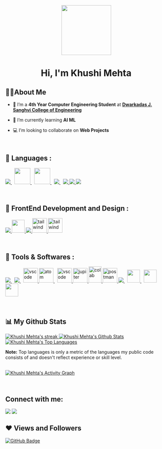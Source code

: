 <p>
<p href="#" align='center'><img src="https://c.tenor.com/AlUkiGkR2j8AAAAM/new-game-ahagon-umiko-programming.gif" height="155px" width='155px'/></p>
<h1 align="center">Hi, I'm Khushi Mehta</h1>
</p>


<h2 align='left'> 🙋‍♀️About Me </h2>

- 🔭 I’m a **4th Year Computer Engineering Student** at **[Dwarkadas J. Sanghvi College of Engineering](https://www.djsce.ac.in/)**

- 🌱 I’m currently learning **AI ML**

- 💻 I’m looking to collaborate on **Web Projects**

<br>
<h2>🚀 Languages : </h2>
<p align="left">
<a style="padding-right:8px;" href="https://www.w3schools.com/CPP/default.asp" target="_blank"> <img src="https://img.icons8.com/external-tal-revivo-color-tal-revivo/48/000000/external-cplusplus-a-general-purpose-descriptive-programming-computer-language-logo-color-tal-revivo.png"/> </a>
    <a style="padding-right:8px;" href="https://www.w3schools.com/c/" target="_blank"> <img src="https://img.icons8.com/color/2x/c-programming.png" height='50px'/> </a>
    <a style="padding-right:8px;" href="https://www.w3schools.com/java/default.asp" target="_blank"> <img src="https://img.icons8.com/nolan/2x/java-coffee-cup-logo.png" height='50px'/> </a>
    <a style="padding-right:8px;" href="https://www.python.org" target="_blank"> <img src="https://img.icons8.com/color/48/000000/python.png"/> </a>
    <a href="https://developer.mozilla.org/en-US/docs/Web/JavaScript" target="_blank"> <img src="https://img.icons8.com/color/48/000000/javascript.png"/> </a> 
    <a href="https://www.w3.org/html/" target="_blank"> <img src="https://img.icons8.com/color/48/000000/html-5.png"/> </a> 
    <a href="https://www.w3schools.com/css/" target="_blank"> <img src="https://img.icons8.com/color/48/000000/css3.png"/> </a>
</p>
<br>
<h2>🚀 FrontEnd Development and Design : </h2>
<p align="left">
<a href="https://reactjs.org/" target="_blank"> <img src="https://img.icons8.com/color/48/000000/react-native.png"/> </a>
<a href="https://mui.com/" target="_blank"> <img src="https://bitsrc.imgix.net/3b69976526d31a20a1fd238f5a32a704cf437dd6.png" height='40px'/> </a>
    <a href="https://getbootstrap.com" target="_blank"> <img src="https://img.icons8.com/color/48/000000/bootstrap.png"/> </a>
    <a href="https://tailwindcss.com/" target="_blank"> <img src="https://www.vectorlogo.zone/logos/tailwindcss/tailwindcss-icon.svg" alt="tailwind" width="45" height="45"/> </a>
    <a href="https://tailwindcss.com/" target="_blank"> <img src="https://user-images.githubusercontent.com/4060187/61057426-4e5a4600-a3c3-11e9-9114-630743e05814.png?sanitize=false" alt="tailwind" height="45"/> </a>
</p>
<br>
<h2>🚀 Tools & Softwares :  </h2>
<p align="left">
<a style="padding-right:8px;" href="https://nodejs.org" target="_blank"> <img src="https://img.icons8.com/color/48/000000/nodejs.png"/> </a> 
    <a style="padding-right:8px;" href="https://www.mysql.com/" target="_blank"> <img src="https://img.icons8.com/fluent/50/000000/mysql-logo.png"/> </a>
    <a href="https://code.visualstudio.com/" target="_blank"> <img src="https://www.vectorlogo.zone/logos/visualstudio_code/visualstudio_code-icon.svg" alt="vscode" width="45" height="45"/> </a> 
    <a style="padding-right:8px;" href="https://atom.io/" target="_blank"> <img src="https://www.vectorlogo.zone/logos/atom_io/atom_io-icon.svg" alt="atom" width="45" height="45"/> </a>
    <a href="https://www.eclipse.org/" target="_blank"> <img src="https://img.icons8.com/officel/2x/java-eclipse.png" alt="vscode" width="45" height="45"/> </a> 
    <a href="https://jupyter.org/" target="_blank"> <img src="https://www.vectorlogo.zone/logos/jupyter/jupyter-icon.svg" alt="jupiter" width="45" height="45"/> </a>
    <a href="https://colab.research.google.com/?utm_source=scs-index"> <img src="https://avatars.githubusercontent.com/u/38081706?v=4" alt="colab" width="40" height="50" width="50"/> </a>
    <a href="https://postman.com" target="_blank"> <img src="https://www.vectorlogo.zone/logos/getpostman/getpostman-icon.svg" alt="postman" width="45" height="45"/> </a>   
    <a style="padding-right:8px;" href="https://git-scm.com/" target="_blank"> <img src="https://img.icons8.com/color/48/000000/git.png"/> </a>
    <a style="padding-right:8px;" href="https://www.figma.com/" target="_blank"> <img src="https://cdn-icons-png.flaticon.com/128/5968/5968705.png" height='40px'/> </a>
    <a style="padding-right:8px;" href="https://www.adobe.com/in/products/xd.html" target="_blank"> <img src="https://cdn-icons-png.flaticon.com/128/5968/5968559.png" height='40px'/> </a>
    <a style="padding-right:8px;" href="https://www.framer.com/developers/" target="_blank"> <img src="https://cdn.iconscout.com/icon/free/png-256/framer-2296068-1912027.png" height='40px'/> </a>
</p>
    <!-- <a style="padding-right:8px;" href="https://redux.js.org" target="_blank"> <img src="https://img.icons8.com/color/48/000000/redux.png"/> </a> -->
    
    
<br/>



## 📊 My Github Stats
<p align="left">
    <a href="#">
        <img alt="Khushi Mehta's streak" src="https://github-readme-streak-stats.herokuapp.com/?user=khushimehta24&theme=black-ice&hide_border=true&stroke=0000&background=060A0CD0"/>
    </a>
    <a href="#"><img alt="Khushi Mehta's Github Stats" src="https://github-readme-stats.vercel.app/api?username=khushimehta24&show_icons=true&count_private=true&theme=react&hide_border=true&bg_color=0D1117" /></a>
    <a href="#"><img alt="Khushi Mehta's Top Languages" src="https://github-readme-stats.vercel.app/api/top-langs/?username=khushimehta24&langs_count=8&count_private=true&layout=compact&theme=react&hide_border=true&bg_color=0D1117" /></a>
</p>
  <b>Note:</b> Top languages is only a metric of the languages my public code consists of and doesn't reflect experience or skill level.


<br/>
<br/>

<a href="#"><img alt="Khushi Mehta's Activity Graph" src="https://activity-graph.herokuapp.com/graph?username=khushimehta24&bg_color=0D1117&color=5BCDEC&line=5BCDEC&point=FFFFFF&hide_border=true" /></a>

<br/>

## Connect with me:
<p align="left">

<a href = "https://www.linkedin.com/in/khushi-mehta-290b80212/"><img src="https://img.icons8.com/fluent/48/000000/linkedin.png"/></a>
<a href = "https://www.instagram.com/kikimehta24/?hl=en"><img src="https://img.icons8.com/fluent/48/000000/instagram-new.png"/></a>
</p>

## ❤ Views and Followers
<!-- <a href="https://github.com/Meghna-DAS/github-profile-views-counter">
    <img src="https://komarev.com/ghpvc/?username=khushimehta24">
</a> -->
<a href="#"><img src="https://img.shields.io/github/followers/khushimehta24?label=Followers&style=social" alt="GitHub Badge"></a>
